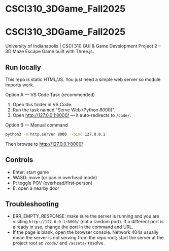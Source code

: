 # CSCI310_3DGame_Fall2025
# CSCI310_3DGame_Fall2025
University of Indianapolis | CSCI 310 GUI & Game Development Project 2 – 3D Maze Escape Game built with Three.js.

## Run locally

This repo is static HTML/JS. You just need a simple web server so module imports work.

Option A — VS Code Task (recommended)

1. Open this folder in VS Code.
2. Run the task named "Serve Web (Python 8000)".
3. Open http://127.0.0.1:8000/ — it auto-redirects to `/code/`.

Option B — Manual command

```bash
python3 -m http.server 8000 --bind 127.0.0.1
```

Then browse to http://127.0.0.1:8000/

## Controls

- Enter: start game
- WASD: move (or pan in overhead mode)
- P: toggle POV (overhead/first-person)
- E: open a nearby door

## Troubleshooting

- ERR_EMPTY_RESPONSE: make sure the server is running and you are visiting `http://127.0.0.1:8000/` (not a random port). If a different port is already in use, change the port in the command and URL.
- If the page is blank, open the browser console. Network 404s usually mean the server is not serving from the repo root; start the server at the project root so `/code/` and `/assets/` resolve.
